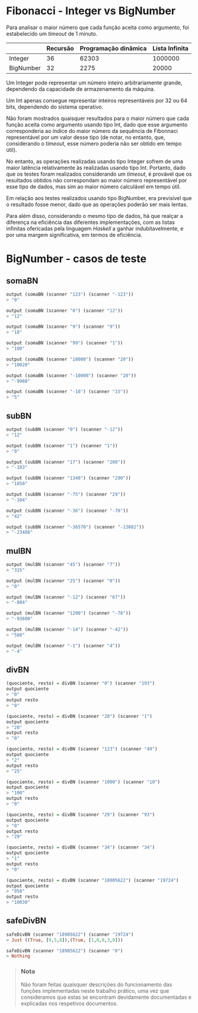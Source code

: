 # Fibonacci - Integer vs BigNumber

Para analisar o maior número que cada função aceita como argumento, foi estabelecido um _timeout_ de 1 minuto.

|           | Recursão | Programação dinâmica | Lista Infinita |
| --------- | -------- | -------------------- | -------------- |
| Integer   | 36       | 62303                | 1000000        |
| BigNumber | 32       | 2275                 | 20000          |

Um Integer pode representar um número inteiro arbitrariamente grande, dependendo da capacidade de armazenamento da máquina.

Um Int apenas consegue representar inteiros representáveis por 32 ou 64 bits, dependendo do sistema operativo.

Não foram mostrados quaisquer resultados para o maior número que cada função aceita como argumento usando tipo Int, dado que esse argumento corresponderia ao índice do maior número da sequência de Fibonnaci representável por um valor desse tipo (de notar, no entanto, que, considerando o _timeout_, esse número poderia não ser obtido em tempo útil).

No entanto, as operações realizadas usando tipo Integer sofrem de uma maior latência relativamente às realizadas usando tipo Int. Portanto, dado que os testes foram realizados considerando um _timeout_, é provável que os resultados obtidos não correspondam ao maior número representável por esse tipo de dados, mas sim ao maior número calculável em tempo útil.

Em relação aos testes realizados usando tipo BigNumber, era previsível que o resultado fosse menor, dado que as operações poderão ser mais lentas.

Para além disso, considerando o mesmo tipo de dados, há que realçar a diferença na eficiência das diferentes implementações, com as listas infinitas ofericadas pela linguagem _Haskell_ a ganhar indubitavelmente, e por uma margem significativa, em termos de eficiência.

# BigNumber - casos de teste

## somaBN

```haskell
output (somaBN (scanner "123") (scanner "-123"))
> "0"

output (somaBN (scanner "0") (scanner "12"))
> "12"

output (somaBN (scanner "9") (scanner "9"))
> "18"

output (somaBN (scanner "99") (scanner "1"))
> "100"

output (somaBN (scanner "10000") (scanner "20"))
> "10020"

output (somaBN (scanner "-10000") (scanner "20"))
> "-9980"

output (somaBN (scanner "-10") (scanner "15"))
> "5"
```

## subBN

```haskell
output (subBN (scanner "0") (scanner "-12"))
> "12"

output (subBN (scanner "1") (scanner "1"))
> "0"

output (subBN (scanner "17") (scanner "200"))
> "-183"

output (subBN (scanner "1340") (scanner "290"))
> "1050"

output (subBN (scanner "-75") (scanner "29"))
> "-104"

output (subBN (scanner "-36") (scanner "-78"))
> "42"

output (subBN (scanner "-36570") (scanner "-13082"))
> "-23488"
```

## mulBN

```haskell
output (mulBN (scanner "45") (scanner "7"))
> "315"

output (mulBN (scanner "25") (scanner "0"))
> "0"

output (mulBN (scanner "-12") (scanner "67"))
> "-804"

output (mulBN (scanner "1200") (scanner "-78"))
> "-93600"

output (mulBN (scanner "-14") (scanner "-42"))
> "588"

output (mulBN (scanner "-1") (scanner "4"))
> "-4"
```

## divBN

```haskell
(quociente, resto) = divBN (scanner "0") (scanner "193")
output quociente
> "0"
output resto
> "0"

(quociente, resto) = divBN (scanner "20") (scanner "1")
output quociente
> "20"
output resto
> "0"

(quociente, resto) = divBN (scanner "123") (scanner "49")
output quociente
> "2"
output resto
> "25"

(quociente, resto) = divBN (scanner "1000") (scanner "10")
output quociente
> "100"
output resto
> "0"

(quociente, resto) = divBN (scanner "29") (scanner "93")
output quociente
> "0"
output resto
> "29"

(quociente, resto) = divBN (scanner "34") (scanner "34")
output quociente
> "1"
output resto
> "0"

(quociente, resto) = divBN (scanner "18905622") (scanner "19724")
output quociente
> "958"
output resto
> "10030"
```

## safeDivBN

```haskell
safeDivBN (scanner "18905622") (scanner "19724")
> Just ((True, [9,5,8]),(True, [1,0,0,3,0]))

safeDivBN (scanner "18905622") (scanner "0")
> Nothing
```


> ### Nota
> Não foram feitas quaisquer descrições do funcionamento das funções implementadas neste trabalho prático, uma vez que consideramos que estas se encontram devidamente  documentadas e explicadas nos respetivos documentos.
